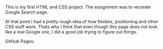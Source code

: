 This is my first HTML and CSS project. The assignment was to recreate Google Search page. 

At that point I had a pretty rough idea of how flexbox, positioning and other CSS stuff work. Thats why I think that even though this page does not look like a real Google one, I did a good job trying to figure out things.

GitHub Pages: 
